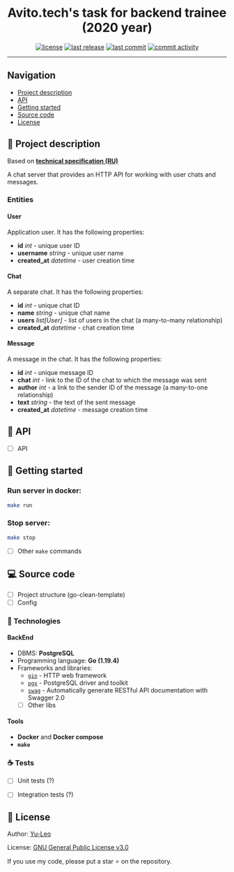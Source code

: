 <h1 align="center"> Avito.tech's task for backend trainee (2020 year) </h1>

<p align="center">
  <a href="https://github.com/Yu-Leo/avito-tech-backend-trainee-2020/blob/main/LICENSE" target="_blank"> <img alt="license" src="https://img.shields.io/github/license/Yu-Leo/avito-tech-backend-trainee-2020?style=for-the-badge&labelColor=090909"></a>
  <a href="https://github.com/Yu-Leo/avito-tech-backend-trainee-2020/releases/latest" target="_blank"> <img alt="last release" src="https://img.shields.io/github/v/release/Yu-Leo/avito-tech-backend-trainee-2020?style=for-the-badge&labelColor=090909"></a>
  <a href="https://github.com/Yu-Leo/avito-tech-backend-trainee-2020/commits/main" target="_blank"> <img alt="last commit" src="https://img.shields.io/github/last-commit/Yu-Leo/avito-tech-backend-trainee-2020?style=for-the-badge&labelColor=090909"></a>
  <a href="https://github.com/Yu-Leo/avito-tech-backend-trainee-2020/graphs/contributors" target="_blank"> <img alt="commit activity" src="https://img.shields.io/github/commit-activity/m/Yu-Leo/avito-tech-backend-trainee-2020?style=for-the-badge&labelColor=090909"></a>
</p>

<hr>

## Navigation

* [Project description](#chapter-0)
* [API](#chapter-1)
* [Getting started](#chapter-2)
* [Source code](#chapter-3)
* [License](#chapter-4)

<a id="chapter-0"></a>

## :page_facing_up: Project description

Based on **[technical specification (RU)](./docs/technical_specification_ru.md)**

A chat server that provides an HTTP API for working with user chats and messages.

### Entities

#### User

Application user. It has the following properties:

- **id** *int* - unique user ID
- **username** *string* - unique user name
- **created_at** *datetime* - user creation time

#### Chat

A separate chat. It has the following properties:

- **id** *int* - unique chat ID
- **name** *string* - unique chat name
- **users** *list[User]* - list of users in the chat (a many-to-many relationship)
- **created_at** *datetime* - chat creation time

#### Message

A message in the chat. It has the following properties:

- **id** *int* - unique message ID
- **chat** *int* - link to the ID of the chat to which the message was sent
- **author** *int* - a link to the sender ID of the message (a many-to-one relationship)
- **text** *string* - the text of the sent message
- **created_at** *datetime* - message creation time

<a id="chapter-1"></a>

## :pushpin: API

- [ ] API

<a id="chapter-2"></a>

## :hammer: Getting started

### Run server in docker:

```bash
make run
```

### Stop server:

```bash
make stop
```

- [ ] Other `make` commands

<a id="chapter-3"></a>

## :computer: Source code

- [ ] Project structure (go-clean-template)
- [ ] Config

### :wrench: Technologies

#### BackEnd

- DBMS: **PostgreSQL**
- Programming language: **Go (1.19.4)**
- Frameworks and libraries:
    - [`gin`](https://github.com/gin-gonic/gin) - HTTP web framework
    - [`pgx`](https://github.com/jackc/pgx) - PostgreSQL driver and toolkit
    - [`swag`](https://github.com/swaggo/swag) - Automatically generate RESTful API documentation with Swagger 2.0
    - [ ] Other libs

#### Tools

- **Docker** and **Docker compose**
- **`make`**

### :coffee: Tests

- [ ] Unit tests (?)

- [ ] Integration tests (?)

<a id="chapter-4"></a>

## :open_hands: License

Author: [Yu-Leo](https://github.com/Yu-Leo)

License: [GNU General Public License v3.0](./LICENSE)

If you use my code, please put a star ⭐️ on the repository.
